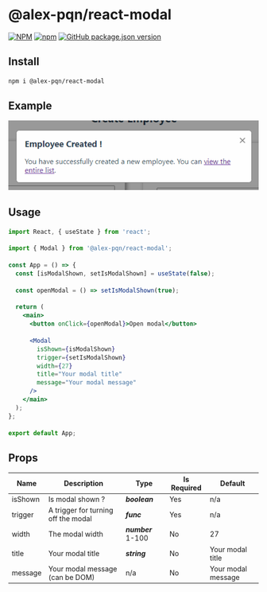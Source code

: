 # @alex-pqn/react-modal

[![NPM](https://img.shields.io/npm/l/@alex-pqn/react-modal)](LICENSE.md)
[![npm](https://img.shields.io/npm/v/@alex-pqn/react-modal)](https://www.npmjs.com/package/@alex-pqn/react-modal)
[![GitHub package.json version](https://img.shields.io/github/package-json/v/Alex-Pqn/AlexandrePaquien_14_112022_2)](./package.json)

## Install

```bash
npm i @alex-pqn/react-modal
```

## Example

![Modale](./src/assets/example.PNG)

## Usage

```jsx
import React, { useState } from 'react';

import { Modal } from '@alex-pqn/react-modal';

const App = () => {
  const [isModalShown, setIsModalShown] = useState(false);

  const openModal = () => setIsModalShown(true);

  return (
    <main>
      <button onClick={openModal}>Open modal</button>

      <Modal
        isShown={isModalShown}
        trigger={setIsModalShown}
        width={27}
        title="Your modal title"
        message="Your modal message"
      />
    </main>
  );
};

export default App;
```

## Props

| Name    | Description                         | Type               | Is Required | Default            |
| ------- | ----------------------------------- | ------------------ | ----------- | ------------------ |
| isShown | Is modal shown ?                    | **_boolean_**      | Yes         | n/a                |
| trigger | A trigger for turning off the modal | **_func_**         | Yes         | n/a                |
| width   | The modal width                     | **_number_** 1-100 | No          | 27                 |
| title   | Your modal title                    | **_string_**       | No          | Your modal title   |
| message | Your modal message (can be DOM)     | n/a                | No          | Your modal message |
